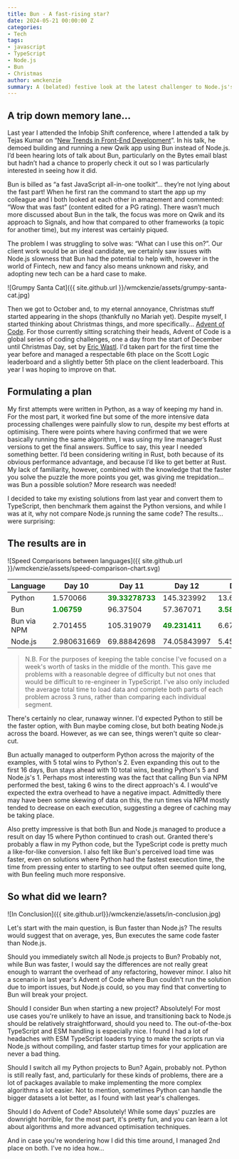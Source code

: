 ```yaml
---
title: Bun - A fast-rising star?
date: 2024-05-21 00:00:00 Z
categories:
- Tech
tags:
- javascript
- TypeScript
- Node.js
- Bun
- Christmas
author: wmckenzie
summary: A (belated) festive look at the latest challenger to Node.js's throne
---
```


<style>
@media print, screen and (min-width: 64em) {
    table {
        margin-left: calc((16.66667% + .9375rem)* -1);
        margin-right: calc((16.66667% + .9375rem)* -1);
    }
}
</style>

## A trip down memory lane...

Last year I attended the Infobip Shift conference, where I attended a talk by Tejas Kumar on “[New Trends in Front-End Development](https://www.youtube.com/watch?v=VINfWbaFBVs&list=PLuAItjWV4peETEf336UJKvDsI5RWbshUa&index=31&pp=iAQB)”. In his talk, he demoed building and running a new Qwik app using Bun instead of Node.js. I’d been hearing lots of talk about Bun, particularly on the Bytes email blast but hadn’t had a chance to properly check it out so I was particularly interested in seeing how it did.

Bun is billed as “a fast JavaScript all-in-one toolkit”... they’re not lying about the fast part! When he first ran the command to start the app up my colleague and I both looked at each other in amazement and commented: “Wow that was fast” (content edited for a PG rating). There wasn’t much more discussed about Bun in the talk, the focus was more on Qwik and its approach to Signals, and how that compared to other frameworks (a topic for another time), but my interest was certainly piqued.

The problem I was struggling to solve was: “What can I use this on?”. Our client work would be an ideal candidate, we certainly saw issues with Node.js slowness that Bun had the potential to help with, however in the world of Fintech, new and fancy also means unknown and risky, and adopting new tech can be a hard case to make.

![Grumpy Santa Cat]({{ site.github.url }}/wmckenzie/assets/grumpy-santa-cat.jpg)

Then we got to October and, to my eternal annoyance, Christmas stuff started appearing in the shops (thankfully no Mariah yet). Despite myself, I started thinking about Christmas things, and more specifically… [Advent of Code](https://adventofcode.com/). For those currently sitting scratching their heads, Advent of Code is a global series of coding challenges, one a day from the start of December until Christmas Day, set by [Eric Wastl](http://was.tl/). I'd taken part for the first time the year before and managed a respectable 6th place on the Scott Logic leaderboard and a slightly better 5th place on the client leaderboard. This year I was hoping to improve on that.

## Formulating a plan

My first attempts were written in Python, as a way of keeping my hand in. For the most part, it worked fine but some of the more intensive data processing challenges were painfully slow to run, despite my best efforts at optimising. There were points where having confirmed that we were basically running the same algorithm, I was using my line manager’s Rust versions to get the final answers. Suffice to say, this year I needed something better. I’d been considering writing in Rust, both because of its obvious performance advantage, and because I’d like to get better at Rust. My lack of familiarity, however, combined with the knowledge that the faster you solve the puzzle the more points you get, was giving me trepidation… was Bun a possible solution? More research was needed!

I decided to take my existing solutions from last year and convert them to TypeScript, then benchmark them against the Python versions, and while I was at it, why not compare Node.js running the same code? The results... were surprising:

## The results are in

![Speed Comparisons between languages]({{ site.github.url }}/wmckenzie/assets/speed-comparison-chart.svg)

| Language      | Day 10                                          | Day 11                                              | Day 12                                            | Day 13                                           | Day 14                                              | Day 15                                              | Day 16                                              |
| ------------- | ----------------------------------------------- | --------------------------------------------------- | ------------------------------------------------- | ------------------------------------------------ | --------------------------------------------------- | --------------------------------------------------- | --------------------------------------------------- |
| Python        | 1.570066                                        | <span style="color:green"><b>39.33278733</b></span> | 145.323992                                        | 13.61234967                                      | 4243.105014                                         | Failed                                              | <span style="color:green"><b>1874.640703</b></span> |
| Bun         | <span style="color:green"><b>1.06759</b></span> | 96.37504                                            | 57.367071                                         | <span style="color:green"><b>3.588709</b></span> | 1139.287269                                         | 8118.08808                                          | 3896.015796                                         |
| Bun via NPM | 2.701455                                        | 105.319079                                          | <span style="color:green"><b>49.231411</b></span> | 6.679770667                                      | <span style="color:green"><b>975.7302437</b></span> | <span style="color:green"><b>8085.080331</b></span> | 3948.378316                                         |
| Node.js        | 2.980631669                                     | 69.88842698                                         | 74.05843997                                       | 5.454815348                                      | 1994.470144                                         | 10390.28093                                         | 3724.372108                                         |

> N.B. For the purposes of keeping the table concise I've focused on a week's worth of tasks in the middle of the month. This gave me problems with a reasonable degree of difficulty but not ones that would be difficult to re-engineer in TypeScript. I've also only included the average total time to load data and complete both parts of each problem across 3 runs, rather than comparing each individual segment.

There's certainly no clear, runaway winner. I'd expected Python to still be the faster option, with Bun maybe coming close, but both beating Node.js across the board. However, as we can see, things weren't quite so clear-cut.

Bun actually managed to outperform Python across the majority of the examples, with 5 total wins to Python's 2. Even expanding this out to the first 16 days, Bun stays ahead with 10 total wins, beating Python's 5 and Node.js's 1. Perhaps most interesting was the fact that calling Bun via NPM performed the best, taking
6 wins to the direct approach's 4. I would've expected the extra overhead to have a negative impact. Admittedly there may have been some skewing of data on this, the run
times via NPM mostly tended to decrease on each execution, suggesting a degree of caching may be taking place.

Also pretty impressive is that both Bun and Node.js managed to produce a result on day 15 where Python continued to crash out. Granted there's probably a flaw in my Python code,
but the TypeScript code is pretty much a like-for-like conversion. I also felt like Bun's perceived load time was faster, even on solutions where Python had the
fastest execution time, the time from pressing enter to starting to see output often seemed quite long, with Bun feeling much more responsive.

## So what did we learn?

![In Conclusion]({{ site.github.url}}/wmckenzie/assets/in-conclusion.jpg)

Let's start with the main question, is Bun faster than Node.js? The results would suggest that on average, yes, Bun executes the same code faster than Node.js.

Should you immediately switch all Node.js projects to Bun? Probably not, while Bun was faster, I would say the differences are not really great enough to warrant the
overhead of any refactoring, however minor. I also hit a scenario in last year's Advent of Code where Bun couldn't run the solution due to import issues, but Node.js could,
so you may find that converting to Bun will break your project.

Should I consider Bun when starting a new project? Absolutely! For most use cases you're unlikely to have an issue, and transitioning back to Node.js should be relatively 
straightforward, should you need to. The out-of-the-box TypeScript and ESM handling is especially nice. I found I had a lot of headaches with ESM TypeScript loaders trying to 
make the scripts run via Node.js without compiling, and faster startup times for your application are never a bad thing.

Should I switch all my Python projects to Bun? Again, probably not. Python is still really fast, and, particularly for these kinds of problems, there are a lot of packages
available to make implementing the more complex algorithms a lot easier. Not to mention, sometimes Python can handle the bigger datasets a lot better, as I found with last year's challenges.

Should I do Advent of Code? Absolutely! While some days' puzzles are downright horrible, for the most part, it's pretty fun, and you can learn a lot about algorithms and more
advanced optimisation techniques.

And in case you're wondering how I did this time around, I managed 2nd place on both. I've no idea how...

